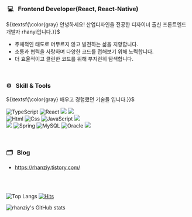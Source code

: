 <br>

###  💻 &nbsp; Frontend Developer(React, React-Native)
 ${\textsf{\color{gray} 안녕하세요! 산업디자인을 전공한 디자이너 출신 프론트엔드 개발자 rhanyi입니다.}}$

- 주체적인 태도로 머무르지 않고 발전하는 삶을 지향합니다.
- 소통과 협력을 사랑하며 다양한 코드를 접해보기 위해 노력합니다.
- 더 효율적이고 클린한 코드를 위해 부지런히 탐색합니다.
<br>


### ⚙️ &nbsp; Skill & Tools
${\textsf{\color{gray} 배우고 경험했던 기술들 입니다.}}$

<img alt="TypeScript" src ="https://img.shields.io/badge/TypeScriipt-3178C6.svg?&style=for-the-badge&logo=TypeScript&logoColor=black"/> <img alt="React" src ="https://img.shields.io/badge/React-61DAFB.svg?&style=for-the-badge&logo=React&logoColor=black"/> <img src="https://img.shields.io/badge/React Native-61DAFB?style=for-the-badge&logo=React&logoColor=black"/> <img src="https://img.shields.io/badge/next.js-%23000000.svg?&style=for-the-badge&logo=next.js&logoColor=white" />  
 <img alt="Html" src ="https://img.shields.io/badge/HTML5-E34F26.svg?&style=for-the-badge&logo=HTML5&logoColor=white"/> <img alt="Css" src ="https://img.shields.io/badge/CSS3-1572B6.svg?&style=for-the-badge&logo=CSS3&logoColor=white"/>  <img alt="JavaScript" src ="https://img.shields.io/badge/JavaScript-F7DF1E.svg?&style=for-the-badge&logo=JavaScript&logoColor=black"/> 
 <img src="https://img.shields.io/badge/node.js-%23339933.svg?&style=for-the-badge&logo=node.js&logoColor=white" /> 
  <br>
 <img src="https://img.shields.io/badge/java-%23007396.svg?&style=for-the-badge&logo=java&logoColor=white" /> <img alt="Spring" src ="https://img.shields.io/badge/Spring-6DB33F.svg?&style=for-the-badge&logo=Spring&logoColor=black"/> 
<img alt="MySQL" src ="https://img.shields.io/badge/MySQL-4479A1.svg?&style=for-the-badge&logo=MySQL&logoColor=white"/> <img alt="Oracle" src ="https://img.shields.io/badge/Oracle-F80000.svg?&style=for-the-badge&logo=Oracle&logoColor=black"/> <img src="https://img.shields.io/badge/mongodb-%2347A248.svg?&style=for-the-badge&logo=mongodb&logoColor=white" />

<br>

 ### 🗂️ &nbsp; Blog
 + https://rhanziy.tistory.com/


<br>
<br>

![Top Langs](https://github-readme-stats.vercel.app/api/top-langs/?username=rhanziy&layout=compact)
[![Hits](https://hits.seeyoufarm.com/api/count/incr/badge.svg?url=https%3A%2F%2Fgithub.com%2Frhanziy&count_bg=%2379C83D&title_bg=%23555555&icon=&icon_color=%23E7E7E7&title=hits&edge_flat=false)](https://hits.seeyoufarm.com)

![rhanziy's GitHub stats](https://github-readme-stats.vercel.app/api?username=rhanziy&show_icons=true&theme=ayu-mirage)

